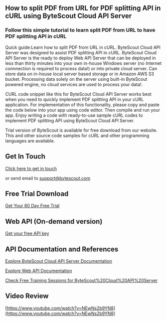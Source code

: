 ## How to split PDF from URL for PDF splitting API in cURL using ByteScout Cloud API Server

### Follow this simple tutorial to learn split PDF from URL to have PDF splitting API in cURL

Quick guide:Learn how to split PDF from URL in cURL. ByteScout Cloud API Server was designed to assist PDF splitting API in cURL. ByteScout Cloud API Server is the ready to deploy Web API Server that can be deployed in less than thirty minutes into your own in-house Windows server (no Internet connnection is required to process data!) or into private cloud server. Can store data on in-house local server based storage or in Amazon AWS S3 bucket. Processing data solely on the server using built-in ByteScout powered engine, no cloud services are used to process your data!.

CURL code snippet like this for ByteScout Cloud API Server works best when you need to quickly implement PDF splitting API in your cURL application. For implementation of this functionality, please copy and paste the code below into your app using code editor. Then compile and run your app. Enjoy writing a code with ready-to-use sample cURL codes to implement PDF splitting API using ByteScout Cloud API Server.

Trial version of ByteScout is available for free download from our website. This and other source code samples for cURL and other programming languages are available.

## Get In Touch

[Click here to get in touch](https://bytescout.zendesk.com/hc/en-us/requests/new?subject=ByteScout%20Cloud%20API%20Server%20Question)

or send email to [support@bytescout.com](mailto:support@bytescout.com?subject=ByteScout%20Cloud%20API%20Server%20Question) 

## Free Trial Download

[Get Your 60 Day Free Trial](https://bytescout.com/download/web-installer?utm_source=github-readme)

## Web API (On-demand version)

[Get your free API key](https://pdf.co/documentation/api?utm_source=github-readme)

## API Documentation and References

[Explore ByteScout Cloud API Server Documentation](https://bytescout.com/documentation/index.html?utm_source=github-readme)

[Explore Web API Documentation](https://pdf.co/documentation/api?utm_source=github-readme)

[Check Free Training Sessions for ByteScout%20Cloud%20API%20Server](https://academy.bytescout.com/)

## Video Review

[https://www.youtube.com/watch?v=NEwNs2b9YN8](https://www.youtube.com/watch?v=NEwNs2b9YN8)